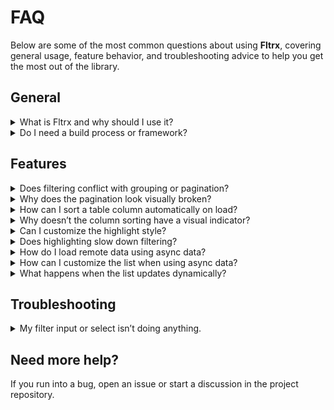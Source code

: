 # FAQ

Below are some of the most common questions about using **Fltrx**, covering general usage, feature behavior, and troubleshooting advice to help you get the most out of the library.

## General

<details>
<summary>What is Fltrx and why should I use it?</summary>

Fltrx is a lightweight JavaScript library for building filterable, sortable, and paginated lists. It also supports grouping and async data loading — all with minimal markup.

- **Easy to use:** minimal attributes, no complex JS setup required
- **Event-safe:** click events and interactions remain intact after filtering or pagination
- **Flexible:** works on lists and tables, supports advanced search patterns
- **Composable-ready:** fully modular for use with Vite or modern JS frameworks

</details>

<details>
<summary>Do I need a build process or framework?</summary>

No. Fltrx is framework-agnostic and runs in any modern browser. You can integrate it with vanilla JavaScript, Vue 3, React, or other JavaScript frameworks and libraries.

</details>

## Features

<details>
<summary>Does filtering conflict with grouping or pagination?</summary>

No. Filtering works seamlessly with grouping, pagination, and other features. You can see it in action in the [combinations showcase](../showcase/combination.html).

- If your list has **both filter & grouping**, Fltrx uses `useFilterAndGroup`.
- If your list has **only grouping**, Fltrx uses `useGrouping` instead.
- If your list has **pagination**, Fltrx filters only the current page.

</details>

<details>
<summary>Why does the pagination look visually broken?</summary>

Fltrx is style-agnostic. It does not provide styles automatically. You can use this [gist](https://gist.github.com/jimboquijano/936c4d063234db4f7699f0177d20e4f4) to style your pagination. Ultimately, it is up to you to style your UI however you prefer.

</details>

<details>
<summary>How can I sort a table column automatically on load?</summary>

Add an `asc` or `desc` class to the corresponding `<thead>` column, and Fltrx will automatically sort your list on load. See the [sorting showcase](../showcase/sorting.html) for an example.

</details>

<details>
<summary>Why doesn’t the column sorting have a visual indicator?</summary>

You can add a custom visual indicator to a `<thead>` column by applying the `asc` or `desc` class. A common approach is to use the ::after pseudo-element. For example:

```css
th.asc::after {
  content: ' 🔼';
}
```

</details>

<details>
<summary>Can I customize the highlight style?</summary>

Yes. Highlighted text is wrapped in `<mark>` tags by default. You can override this with your own CSS to change the color, background, or text style.

</details>

<details>
<summary>Does highlighting slow down filtering?</summary>

No. Fltrx uses efficient DOM replacement and optional throttling to keep highlighting fast and performant, even on large lists, specially on tables with large dataset.

</details>

<details>
<summary>How do I load remote data using async data?</summary>

Add a `data-src` attribute to your list container pointing to a JSON file or API. Fltrx will automatically fetch and render the data before applying filters, groups, and other features.

</details>

<details>
<summary>How can I customize the list when using async data?</summary>

Add a `data-template` attribute to your list container. Fltrx uses simple template replacement for each item to render your data. For example:

```html
<li>{{name}}</li>
```

</details>

<details>
<summary>What happens when the list updates dynamically?</summary>

If you remove or add new items to the list container, call `initFtlrx()` again so the new elements are initialized. However, if you’re only using pagination, you don’t need to reinitialize — pagination uses an observer to automatically update the pages.

</details>

## Troubleshooting

<details>
<summary>My filter input or select isn’t doing anything.</summary>

Check that:

- The Fltrx attributes on your list container match the input/select elements.
- You’ve called `initFtlrx()` after the DOM is ready or inside `onMounted()` in Vue.

</details>

## Need more help?

If you run into a bug, open an issue or start a discussion in the project repository.
